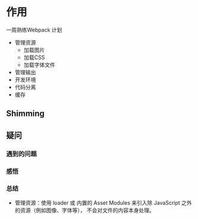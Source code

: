 # 作用
一周熟练Webpack 计划
- 管理资源
  - 加载图片
  - 加载CSS
  - 加载字体文件
- 管理输出
- 开发环境
- 代码分离
- 缓存


## Shimming

## 疑问

### 遇到的问题



### 感悟


### 总结
- 管理资源：使用 loader 或 内置的  Asset Modules 来引入除 JavaScript 之外的资源（例如图像、字体等）， 不会对文件的内容本身处理。
